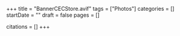+++
title = "BannerCECStore.avif"
tags = ["Photos"]
categories = []
startDate = ""
draft = false
pages = []

citations = []
+++
